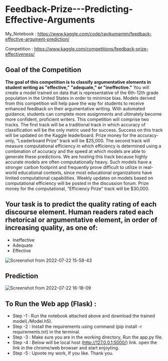 # Feedback-Prize---Predicting-Effective-Arguments

My_Notebook : https://www.kaggle.com/code/ravikumarmn/feedback-effective-argument-prediction/

Competition : https://www.kaggle.com/competitions/feedback-prize-effectiveness/ 

## Goal of the Competition
**The goal of this competition is to classify argumentative elements in student writing as "effective," "adequate," or "ineffective."** You will create a model trained on data that is representative of the 6th-12th grade population in the United States in order to minimize bias. Models derived from this competition will help pave the way for students to receive enhanced feedback on their argumentative writing. With automated guidance, students can complete more assignments and ultimately become more confident, proficient writers.  This competition will comprise two tracks. The first track will be a traditional track in which accuracy of classification will be the only metric used for success. Success on this track will be updated on the Kaggle leaderboard. Prize money for the accuracy-only, “Leaderboard Prize” track will be $25,000.  The second track will measure computational efficiency in which efficiency is determined using a combination of accuracy and the speed at which models are able to generate these predictions. We are hosting this track because highly accurate models are often computationally heavy. Such models have a stronger carbon footprint and frequently prove difficult to utilize in real-world educational contexts, since most educational organizations have limited computational capabilities. Weekly updates on models based on computational efficiency will be posted in the discussion forum. Prize money for the computational, “Efficiency Prize” track will be $30,000.

## Your task is to predict the quality rating of each discourse element. Human readers rated each rhetorical or argumentative element, in order of increasing quality, as one of:

* Ineffective
* Adequate
* Effective
 
![Screenshot from 2022-07-22 15-58-43](https://user-images.githubusercontent.com/82469850/180422761-7a97b1f5-634f-4f5b-bf25-90c814577dfe.png)

## Prediction


![Screenshot from 2022-07-22 16-18-09](https://user-images.githubusercontent.com/82469850/180424132-9e57f823-853f-4f84-8937-2c82b6b48050.png)


## **To Run the Web app (Flask)** :
* Step -1 : Run the notebook attached  above and download the trained model(./Model.h5).
* Step -2 : Install the requirements using command (pip install -r requirements.txt) in the terminal.
* Step -3 : Make sure you are in the working directory, Run the app.py file.
* Step -4 : Below will be local host (http://127.0.0.1:5000/) link. open the link in the chrome/web browser and start enjoyting.
* Step -5 : Upvote my work, If you like. Thank you.

